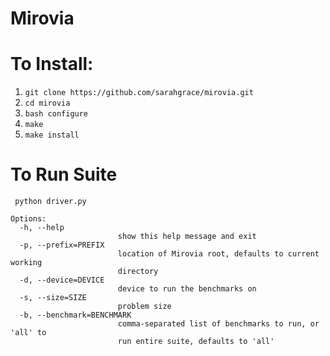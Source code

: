 # Mirovia

# To Install:
1. ```git clone https://github.com/sarahgrace/mirovia.git```
2. ```cd mirovia```
3. ```bash configure```
4. ```make```
5. ```make install```

# To Run Suite
``` python driver.py```

```
Options:
  -h, --help            
                        show this help message and exit
  -p, --prefix=PREFIX
                        location of Mirovia root, defaults to current working
                        directory
  -d, --device=DEVICE
                        device to run the benchmarks on
  -s, --size=SIZE       
                        problem size
  -b, --benchmark=BENCHMARK
                        comma-separated list of benchmarks to run, or 'all' to
                        run entire suite, defaults to 'all'
```
